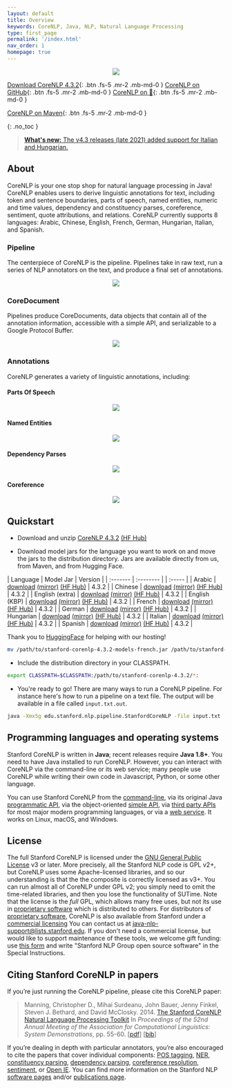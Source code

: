 ```yaml
---
layout: default
title: Overview
keywords: CoreNLP, Java, NLP, Natural Language Processing
type: first_page
permalink: '/index.html'
nav_order: 1
homepage: true
---
```



<p align="center">
   <img src="assets/images/corenlp-title.png">
</p>

[<i class="fab fa-java"></i> Download CoreNLP 4.3.2](https://nlp.stanford.edu/software/stanford-corenlp-latest.zip){: .btn .fs-5 .mr-2 .mb-md-0 }
[<i class="fab fa-github"></i> CoreNLP on GitHub](https://github.com/stanfordnlp/CoreNLP){: .btn .fs-5 .mr-2 .mb-md-0 }
[CoreNLP on 🤗](https://huggingface.co/stanfordnlp/CoreNLP/tree/main){: .btn .fs-5 .mr-2 .mb-md-0 }

[<i class="fab fa-sonatype"></i> CoreNLP on Maven](https://search.maven.org/artifact/edu.stanford.nlp/stanford-corenlp/4.3.2/jar){: .btn .fs-5 .mr-2 .mb-md-0 }

{: .no_toc }

> [**What's new:** The v4.3 releases (late 2021) added support for Italian and Hungarian.](https://stanfordnlp.github.io/CoreNLP/history.html)

## About

CoreNLP is your one stop shop for natural language processing in Java! CoreNLP enables users to derive linguistic annotations for text, including token
and sentence boundaries, parts of speech, named entities, numeric and time values, dependency and constituency parses, coreference, sentiment, 
quote attributions, and relations. CoreNLP currently supports 8 languages: Arabic, Chinese, English, French, German, Hungarian, Italian, and Spanish.

### Pipeline

The centerpiece of CoreNLP is the pipeline. Pipelines take in raw text, run a series of NLP annotators on the text, and produce a final
set of annotations.

<p align="center">
   <img src="assets/images/pipeline.png">
</p>

### CoreDocument

Pipelines produce CoreDocuments, data objects that contain all of the annotation information, accessible with a simple API, and serializable
to a Google Protocol Buffer.

<p align="center">
  <img src="assets/images/text-to-annotation.png">
</p> 

### Annotations

CoreNLP generates a variety of linguistic annotations, including:

#### Parts Of Speech

<p align="center">
  <img src="assets/images/pos.png">
</p> 

#### Named Entities

<p align="center">
  <img src="assets/images/ner.png">
</p> 

#### Dependency Parses

<p align="center">
  <img src="assets/images/depparse.png">
</p> 

#### Coreference

<p align="center">
  <img src="assets/images/coref.png">
</p> 

## Quickstart

* Download and unzip [CoreNLP 4.3.2](https://nlp.stanford.edu/software/stanford-corenlp-latest.zip) [(HF Hub)](https://huggingface.co/stanfordnlp/CoreNLP/tree/main)

* Download model jars for the language you want to work on and move the jars to the distribution directory. Jars are available directly from us, from Maven, and from Hugging Face.

| Language | Model Jar | Version |
| :------- | :-------- | | :----- |
| Arabic | [download](https://search.maven.org/remotecontent?filepath=edu/stanford/nlp/stanford-corenlp/4.3.2/stanford-corenlp-4.3.2-models-arabic.jar) [(mirror)](https://nlp.stanford.edu/software/stanford-corenlp-4.3.2-models-arabic.jar) [(HF Hub)](https://huggingface.co/stanfordnlp/corenlp-arabic/tree/v4.3.2) | 4.3.2 |
| Chinese | [download](https://search.maven.org/remotecontent?filepath=edu/stanford/nlp/stanford-corenlp/4.3.2/stanford-corenlp-4.3.2-models-chinese.jar) [(mirror)](https://nlp.stanford.edu/software/stanford-corenlp-4.3.2-models-chinese.jar) [(HF Hub)](https://huggingface.co/stanfordnlp/corenlp-chinese/tree/v4.3.2) | 4.3.2 |
| English (extra) | [download](https://search.maven.org/remotecontent?filepath=edu/stanford/nlp/stanford-corenlp/4.3.2/stanford-corenlp-4.3.2-models-english.jar) [(mirror)](https://nlp.stanford.edu/software/stanford-corenlp-4.3.2-models-english.jar) [(HF Hub)](https://huggingface.co/stanfordnlp/corenlp-english-extra/tree/v4.3.2) | 4.3.2 |
| English (KBP) | [download](https://search.maven.org/remotecontent?filepath=edu/stanford/nlp/stanford-corenlp/4.3.2/stanford-corenlp-4.3.2-models-english-kbp.jar) [(mirror)](https://nlp.stanford.edu/software/stanford-corenlp-4.3.2-models-english-kbp.jar) [(HF Hub)](https://huggingface.co/stanfordnlp/corenlp-english-kbp/tree/v4.3.2) | 4.3.2 |
| French | [download](https://search.maven.org/remotecontent?filepath=edu/stanford/nlp/stanford-corenlp/4.3.2/stanford-corenlp-4.3.2-models-french.jar) [(mirror)](https://nlp.stanford.edu/software/stanford-corenlp-4.3.2-models-french.jar) [(HF Hub)](https://huggingface.co/stanfordnlp/corenlp-french/tree/v4.3.2) | 4.3.2 |
| German | [download](https://search.maven.org/remotecontent?filepath=edu/stanford/nlp/stanford-corenlp/4.3.2/stanford-corenlp-4.3.2-models-german.jar) [(mirror)](https://nlp.stanford.edu/software/stanford-corenlp-4.3.2-models-german.jar) [(HF Hub)](https://huggingface.co/stanfordnlp/corenlp-german/tree/v4.3.2) | 4.3.2 |
| Hungarian | [download](https://search.maven.org/remotecontent?filepath=edu/stanford/nlp/stanford-corenlp/4.3.2/stanford-corenlp-4.3.2-models-hungarian.jar) [(mirror)](https://nlp.stanford.edu/software/stanford-corenlp-4.3.2-models-hungarian.jar) [(HF Hub)](https://huggingface.co/stanfordnlp/corenlp-hungarian/tree/v4.3.2) | 4.3.2 |
| Italian | [download](https://search.maven.org/remotecontent?filepath=edu/stanford/nlp/stanford-corenlp/4.3.2/stanford-corenlp-4.3.2-models-italian.jar) [(mirror)](https://nlp.stanford.edu/software/stanford-corenlp-4.3.2-models-italian.jar) [(HF Hub)](https://huggingface.co/stanfordnlp/corenlp-italian/tree/v4.3.2) | 4.3.2 |
| Spanish | [download](https://search.maven.org/remotecontent?filepath=edu/stanford/nlp/stanford-corenlp/4.3.2/stanford-corenlp-4.3.2-models-spanish.jar) [(mirror)](https://nlp.stanford.edu/software/stanford-corenlp-4.3.2-models-spanish.jar) [(HF Hub)](https://huggingface.co/stanfordnlp/corenlp-spanish/tree/v4.3.2) | 4.3.2 |

Thank you to [HuggingFace](https://huggingface.co/) for helping with our hosting!

```bash
mv /path/to/stanford-corenlp-4.3.2-models-french.jar /path/to/stanford-corenlp-4.3.2
```

* Include the distribution directory in your CLASSPATH.

```bash
export CLASSPATH=$CLASSPATH:/path/to/stanford-corenlp-4.3.2/*:
```

* You're ready to go! There are many ways to run a CoreNLP pipeline. For instance here's how to run a pipeline on a text file.
The output will be available in a file called `input.txt.out`.

```bash
java -Xmx5g edu.stanford.nlp.pipeline.StanfordCoreNLP -file input.txt
```
## Programming languages and operating systems

Stanford CoreNLP is written in **Java**; recent releases  require
**Java 1.8+**. You need to have Java installed to run
CoreNLP. However, you can interact with CoreNLP via the command-line
or its web service;
many people use CoreNLP while writing their own code in Javascript,
Python, or some other language.

You can use Stanford CoreNLP from the [command-line](cmdline.html),
via its original Java
[programmatic API](api.html), via the object-oriented [simple API](https://stanfordnlp.github.io/CoreNLP/simple.html),
via [third party APIs](other-languages.html) for most major modern
programming languages, or via a [web service](corenlp-server.html).
It works on Linux, macOS, and Windows.

## License

The full Stanford CoreNLP is licensed under the [GNU General Public License](http://www.gnu.org/licenses/gpl.html)
v3 or later. More precisely, all the Stanford NLP
code is GPL v2+, but CoreNLP uses some Apache-licensed libraries,
and so our understanding is that the the composite is correctly
licensed as v3+. You can run almost all of CoreNLP under GPL v2; you
simply need to omit the time-related libraries, and then you lose the
functionality of SUTime.
Note that the license is the <i>full</i> GPL,
which allows many free uses, but not its use in 
[proprietary software](http://www.gnu.org/licenses/gpl-faq.html#GPLInProprietarySystem) 
which is distributed to others.
For distributors of
[proprietary software](http://www.gnu.org/licenses/gpl-faq.html#GPLInProprietarySystem),
CoreNLP is also available from Stanford under a
[commercial licensing](http://techfinder.stanford.edu/technology_detail.php?ID=29724)
You can contact us at
[java-nlp-support@lists.stanford.edu](mailto:java-nlp-support@lists.stanford.edu).
If you don't need a commercial license, but would like to support
maintenance of these tools, we welcome gift funding:
use [this form](http://giving.stanford.edu/goto/writeingift)
and write "Stanford NLP Group open source software" in the Special Instructions.


## Citing Stanford CoreNLP in papers

If you&rsquo;re just running the CoreNLP pipeline, please cite this CoreNLP paper:

> Manning, Christopher D., Mihai Surdeanu, John Bauer, Jenny Finkel, Steven J. Bethard, and David McClosky. 2014. [The Stanford CoreNLP Natural Language Processing Toolkit](http://nlp.stanford.edu/pubs/StanfordCoreNlp2014.pdf) In *Proceedings of the 52nd Annual Meeting of the Association for Computational Linguistics: System Demonstrations*, pp. 55-60. \[[pdf](http://nlp.stanford.edu/pubs/StanfordCoreNlp2014.pdf)\] \[[bib](http://nlp.stanford.edu/pubs/StanfordCoreNlp2014.bib)\]

If you&rsquo;re dealing in depth with particular annotators,
you&rsquo;re also encouraged to cite the papers that cover individual
components:
[POS tagging](http://nlp.stanford.edu/software/tagger.html),
[NER](http://nlp.stanford.edu/software/CRF-NER.html),
[constituency parsing](http://nlp.stanford.edu/software/lex-parser.html),
[dependency parsing](http://nlp.stanford.edu/software/nndep.html),
[coreference resolution](http://nlp.stanford.edu/software/dcoref.html),
[sentiment](http://nlp.stanford.edu/sentiment/), or [Open IE](http://nlp.stanford.edu/software/openie.html).
You can find more information on the Stanford NLP
[software pages](http://nlp.stanford.edu/software/) and/or
[publications page](http://nlp.stanford.edu/pubs/).
